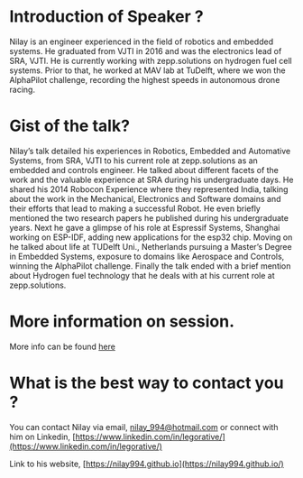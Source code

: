 # Introduction of Speaker ?

Nilay is an engineer experienced in the field of robotics and embedded systems. He graduated from VJTI in 2016 and was the electronics lead of SRA, VJTI. He is currently working with zepp.solutions on hydrogen fuel cell systems. Prior to that, he worked at MAV lab at TuDelft, where we won the AlphaPilot challenge, recording the highest speeds in autonomous drone racing.

# Gist of the talk?

Nilay’s talk detailed his experiences in Robotics, Embedded and Automative Systems, from SRA, VJTI to his current role at zepp.solutions as an embedded and controls engineer.
He talked about different facets of the work and the valuable experience at SRA during his undergraduate days. He shared his 2014 Robocon Experience where they represented India, talking about the work in the Mechanical, Electronics and Software domains and their efforts that lead to making a successful Robot. He even briefly mentioned the two research papers he published during his undergraduate years.
Next he gave a glimpse of his role at Espressif Systems, Shanghai working on ESP-IDF, adding new applications for the esp32 chip. Moving on he talked about life at TUDelft Uni., Netherlands pursuing a Master’s Degree in Embedded Systems, exposure to domains like Aerospace and Controls, winning the AlphaPilot challenge. Finally the talk ended with a brief mention about Hydrogen fuel technology that he deals with at his current role at zepp.solutions.

# More information on session.

More info can be found [here](https://drive.google.com/drive/folders/15FhEW9vBh4FGJm2QzzSz83YUd5OF8zwy)

# What is the best way to contact you ?

You can contact Nilay via email, [nilay_994@hotmail.com](mailto:nilay_994@hotmail.com) or connect with him on Linkedin, [https://www.linkedin.com/in/legorative/](https://www.linkedin.com/in/legorative/)

Link to his website,
[https://nilay994.github.io](https://nilay994.github.io/)
